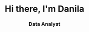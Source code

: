 <div id = 'header' align = 'center'>
<h1>Hi there, I'm Danila</h1>
<h3>Data Analyst </h3>
<div id = 'socials' align = 'center'>
    <a href = "https://t.me/Dan_Hhh">
      <img src = "https://img.shields.io/badge/Telegram-blue?style=for-the-badge&logo=telegram&logoColor=white" alt = 'Telegram" />
    </a>
</div>
